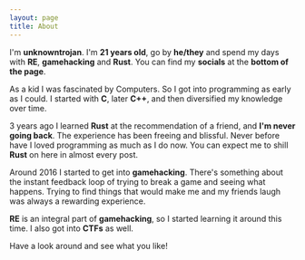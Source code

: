 ```yaml
---
layout: page
title: About
---
```


I'm **unknowntrojan**. I'm **21 years old**, go by **he/they** and spend my days with **RE**, **gamehacking** and **Rust**. You can find my **socials** at the **bottom of the page**.

As a kid I was fascinated by Computers. So I got into programming as early as I could. I started with **C**, later **C++**, and then diversified my knowledge over time.

3 years ago I learned **Rust** at the recommendation of a friend, and **I'm never going back**. The experience has been freeing and blissful. Never before have I loved programming as much as I do now. You can expect me to shill **Rust** on here in almost every post.

Around 2016 I started to get into **gamehacking**. There's something about the instant feedback loop of trying to break a game and seeing what happens. Trying to find things that would make me and my friends laugh was always a rewarding experience.

**RE** is an integral part of **gamehacking**, so I started learning it around this time. I also got into **CTFs** as well.

Have a look around and see what you like!
